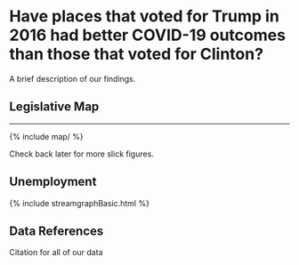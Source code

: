 
# Have places that voted for Trump in 2016 had better COVID-19 outcomes than those that voted for Clinton?


A brief description of our findings.

## Legislative Map
---


{% include map/ %}

Check back later for more slick figures.

## Unemployment
{% include streamgraphBasic.html %}


Data References
---------------

Citation for all of our data
